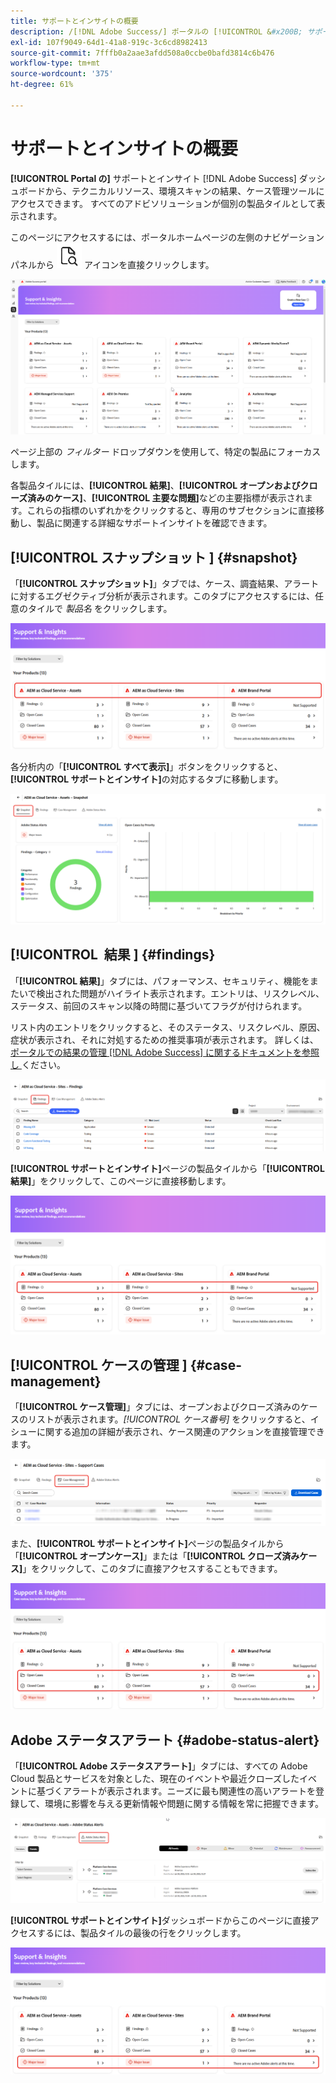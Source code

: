 ```yaml
---
title: サポートとインサイトの概要
description: /[!DNL Adobe Success/] ポータルの [!UICONTROL &#x200B; サポートとインサイト &#x200B;] ダッシュボードでは、テクニカルリソース、環境スキャンの結果、ケース管理ツールにアクセスできます。
exl-id: 107f9049-64d1-41a8-919c-3c6cd8982413
source-git-commit: 7fffb0a2aae3afdd508a0ccbe0bafd3814c6b476
workflow-type: tm+mt
source-wordcount: '375'
ht-degree: 61%

---
```


# サポートとインサイトの概要

**[!UICONTROL Portal の]** サポートとインサイト [!DNL Adobe Success] ダッシュボードから、テクニカルリソース、環境スキャンの結果、ケース管理ツールにアクセスできます。 すべてのアドビソリューションが個別の製品タイルとして表示されます。

このページにアクセスするには、ポータルホームページの左側のナビゲーションパネルから ![support-and-insights-icon](/help/adobe-success-portal/assets/support-and-insight-icon.png) アイコンを直接クリックします。

![support-and-insights-landing-page](/help/adobe-success-portal/assets/support-and-insights-landing-page.png)

ページ上部の *フィルター* ドロップダウンを使用して、特定の製品にフォーカスします。

各製品タイルには、**[!UICONTROL 結果]**、**[!UICONTROL オープンおよびクローズ済みのケース]**、**[!UICONTROL 主要な問題]**&#x200B;などの主要指標が表示されます。これらの指標のいずれかをクリックすると、専用のサブセクションに直接移動し、製品に関連する詳細なサポートインサイトを確認できます。

## [!UICONTROL &#x200B; スナップショット &#x200B;] {#snapshot}

「**[!UICONTROL スナップショット]**」タブでは、ケース、調査結果、アラートに対するエグゼクティブ分析が表示されます。このタブにアクセスするには、任意のタイルで *製品名* をクリックします。

![snapshot-from-support-and-insights-card](/help/adobe-success-portal/assets/snapshot-from-support-insights-card.png)

各分析内の「**[!UICONTROL すべて表示]**」ボタンをクリックすると、**[!UICONTROL サポートとインサイト]**&#x200B;の対応するタブに移動します。

![snapshot-tab](/help/adobe-success-portal/assets/snapshot-tab-support-and-insights.png)

## [!UICONTROL &#x200B; 結果 &#x200B;] {#findings}

「**[!UICONTROL 結果]**」タブには、パフォーマンス、セキュリティ、機能をまたいで検出された問題がハイライト表示されます。エントリは、リスクレベル、ステータス、前回のスキャン以降の時間に基づいてフラグが付けられます。

リスト内のエントリをクリックすると、そのステータス、リスクレベル、原因、症状が表示され、それに対処するための推奨事項が表示されます。 詳しくは、[ ポータルでの結果の管理  [!DNL Adobe Success]  に関するドキュメントを参照し ](/help/adobe-success-portal/technical-persona/support-and-insights/manage-findings-adobe-success-portal.md) ください。

![findings-tab](/help/adobe-success-portal/assets/findings-tab-support-and-insights.png)

**[!UICONTROL サポートとインサイト]**&#x200B;ページの製品タイルから「**[!UICONTROL 結果]**」をクリックして、このページに直接移動します。

![findings-from-support-and-insights-card](/help/adobe-success-portal/assets/findings-from-support-and-insights-card.png)

## [!UICONTROL &#x200B; ケースの管理 &#x200B;] {#case-management}

「**[!UICONTROL ケース管理]**」タブには、オープンおよびクローズ済みのケースのリストが表示されます。*[!UICONTROL ケース番号]* をクリックすると、イシューに関する追加の詳細が表示され、ケース関連のアクションを直接管理できます。

![case-management-tab](/help/adobe-success-portal/assets/case-management-tab-support-and-insights.png)

また、**[!UICONTROL サポートとインサイト]**&#x200B;ページの製品タイルから「**[!UICONTROL オープンケース]**」または「**[!UICONTROL クローズ済みケース]**」をクリックして、このタブに直接アクセスすることもできます。

![case-management-from-support-and-insights-card](/help/adobe-success-portal/assets/case-management-from-support-insights-card.png)

## Adobe ステータスアラート {#adobe-status-alert}

「**[!UICONTROL Adobe ステータスアラート]**」タブには、すべての Adobe Cloud 製品とサービスを対象とした、現在のイベントや最近クローズしたイベントに基づくアラートが表示されます。ニーズに最も関連性の高いアラートを登録して、環境に影響を与える更新情報や問題に関する情報を常に把握できます。

![adobe-status-alert-tab](/help/adobe-success-portal/assets/status-alert-tab-support-and-insights.png)

**[!UICONTROL サポートとインサイト]**&#x200B;ダッシュボードからこのページに直接アクセスするには、製品タイルの最後の行をクリックします。

![adobe-status-alert-support-and-insights-card](/help/adobe-success-portal/assets/status-alerts-from-support-insights-card.png)
